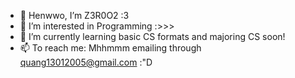 - 👋 Henwwo, I’m Z3R0O2 :3
- 👀 I’m interested in Programming :>>>
- 🌱 I’m currently learning basic CS formats and majoring CS soon!
- 📫 To reach me: Mhhmmm emailing through quang13012005@gmail.com :"D
